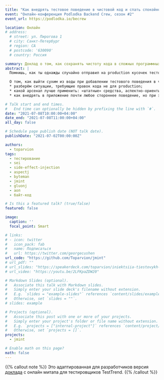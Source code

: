 ```yaml
---
title: "Как внедрять тестовое поведение в чистовой код и спать спокойно?"
event: "Онлайн-конференция Podlodka Backend Crew, сезон #2"
event_url: https://podlodka.io/becrew

location: Онлайн
# address:
  # street: ул. Пирогова 1
  # city: Санкт-Петербург
  # region: CA
  # postcode: '630090'
  # country: Россия

summary: Доклад о том, как сохранять чистоту кода в сложных программных проектах
abstract: |
  Помнишь, как ты однажды случайно отправил на production кусочек тестового кода? А тот крохотный if, что по твоей задумке никогда не выполнится в боевой среде? А знаешь ли, сколько таких «закладок» болтается в промышленных приложениях и может выстрелить в любой момент? Много! В некоторых особо рисковых областях (например, в финтехе) борьба с их ростом превращается в отдельную задачу.

  О том, как выйти сухим из воды при добавлении тестового поведения в чистовой код, мы и поговорим в докладе:
  * разберём ситуации, требующие правок кода не для production;
  * какой арсенал лучше применить: «штатные» средства, аспектно-ориентированный подход или всё вместе;
  * как внедрять в приложение почти любое стороннее поведение, но при этом не пачкать репозиторий грязными хаками и даже не пересобирать само приложение.

# Talk start and end times.
#   End time can optionally be hidden by prefixing the line with `#`.
date: "2021-07-08T10:00:00+04:00"
date_end: "2021-07-08T11:00:00+04:00"
all_day: false

# Schedule page publish date (NOT talk date).
publishDate: "2021-07-02T00:00:00Z"

authors:
  - toparvion
tags:
  - тестирование
  - sei
  - side-effect-injection
  - aspectj
  - byteman
  - jmint
  - gluonj
  - аоп
  - байт-код

# Is this a featured talk? (true/false)
featured: false

image:
  caption: ''
  focal_point: Smart

# links:
# - icon: twitter
#   icon_pack: fab
#   name: Подписаться
#   url: https://twitter.com/georgecushen
url_code: "https://github.com/Toparvion/jmint"
# url_pdf: ""
# url_slides: "https://speakerdeck.com/toparvion/iniektsiia-tiestovykh-poviedienii-kak-vyiti-sukhim-iz-vody"
# url_video: "https://youtu.be/2LFKpaZDW20"

# Markdown Slides (optional).
#   Associate this talk with Markdown slides.
#   Simply enter your slide deck's filename without extension.
#   E.g. `slides = "example-slides"` references `content/slides/example-slides.md`.
#   Otherwise, set `slides = ""`.
# slides: example

# Projects (optional).
#   Associate this post with one or more of your projects.
#   Simply enter your project's folder or file name without extension.
#   E.g. `projects = ["internal-project"]` references `content/project/deep-learning/index.md`.
#   Otherwise, set `projects = []`.
projects:
  - jmint

# Enable math on this page?
math: false
---
```

{{% callout note %}}
Это адаптированная для разработчиков версия [доклада](/event/2020/test-trend/) с&nbsp;онлайн митапа для тестировщиков TestTrend.
{{% /callout %}}
